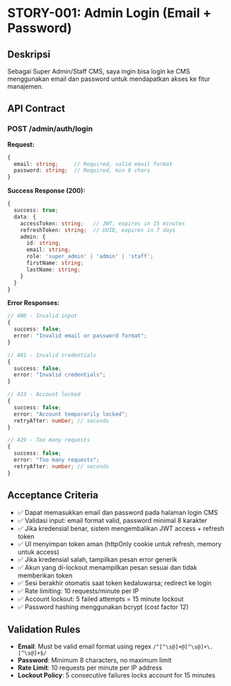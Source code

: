 # STORY-001: Admin Login (Email + Password)

## Deskripsi
Sebagai Super Admin/Staff CMS, saya ingin bisa login ke CMS menggunakan email dan password untuk mendapatkan akses ke fitur manajemen.

## API Contract

### POST /admin/auth/login
**Request:**
```typescript
{
  email: string;     // Required, valid email format
  password: string;  // Required, min 8 chars
}
```

**Success Response (200):**
```typescript
{
  success: true;
  data: {
    accessToken: string;   // JWT, expires in 15 minutes  
    refreshToken: string;  // UUID, expires in 7 days
    admin: {
      id: string;
      email: string;
      role: 'super_admin' | 'admin' | 'staff';
      firstName: string;
      lastName: string;
    }
  }
}
```

**Error Responses:**
```typescript
// 400 - Invalid input
{
  success: false;
  error: "Invalid email or password format";
}

// 401 - Invalid credentials
{
  success: false;
  error: "Invalid credentials";
}

// 423 - Account locked
{
  success: false;
  error: "Account temporarily locked";
  retryAfter: number; // seconds
}

// 429 - Too many requests
{
  success: false;
  error: "Too many requests";
  retryAfter: number; // seconds
}
```

## Acceptance Criteria
- ✅ Dapat memasukkan email dan password pada halaman login CMS
- ✅ Validasi input: email format valid, password minimal 8 karakter
- ✅ Jika kredensial benar, sistem mengembalikan JWT access + refresh token
- ✅ UI menyimpan token aman (httpOnly cookie untuk refresh, memory untuk access)
- ✅ Jika kredensial salah, tampilkan pesan error generik
- ✅ Akun yang di-lockout menampilkan pesan sesuai dan tidak memberikan token
- ✅ Sesi berakhir otomatis saat token kedaluwarsa; redirect ke login
- ✅ Rate limiting: 10 requests/minute per IP
- ✅ Account lockout: 5 failed attempts = 15 minute lockout
- ✅ Password hashing menggunakan bcrypt (cost factor 12)

## Validation Rules
- **Email**: Must be valid email format using regex `/^[^\s@]+@[^\s@]+\.[^\s@]+$/`
- **Password**: Minimum 8 characters, no maximum limit
- **Rate Limit**: 10 requests per minute per IP address
- **Lockout Policy**: 5 consecutive failures locks account for 15 minutes

